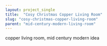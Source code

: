 ```yaml
---
layout: project_single
title:  "Cosy Christmas Copper Living Room"
slug: "cosy-christmas-copper-living-room"
parent: "mid-century-modern-living-room"
---
```

copper living room, mid century modern idea